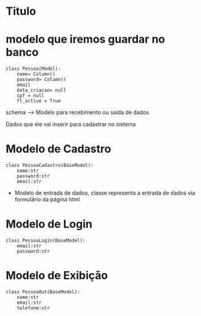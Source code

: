 # Titulo 


# modelo que iremos guardar no banco

```
class Pessoa(Model):
    name= Column() 
    password= Column() 
    email
    data_criacao= null
    cpf = null
    fl_active = True 

```

schema --> Modelo para recebimento ou saída de dados

Dados que ele vai inserir para cadastrar no sistema

# Modelo de Cadastro
```
class PessoaCadastro(BaseModel):
    name:str 
    password:str
    email:str

```
- Modelo de entrada de dados, classe representa a entrada de dados via formulário da página html

# Modelo de Login
```
class PessoaLogin(BaseModel):
    email:str 
    password:str

```

# Modelo de Exibição

```
class PessoaOut(BaseModel):
    name:str 
    email:str
    telefone:str

```







